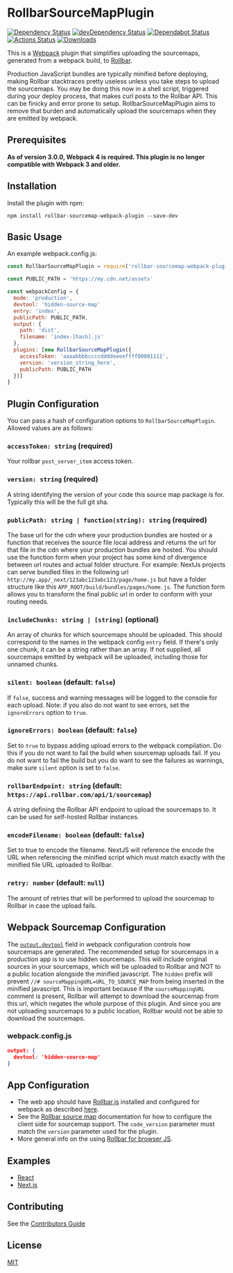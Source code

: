 # RollbarSourceMapPlugin

[![Dependency Status](https://img.shields.io/david/thredup/rollbar-sourcemap-webpack-plugin.svg?style=flat-square)](https://david-dm.org/thredup/rollbar-sourcemap-webpack-plugin)
[![devDependency Status](https://img.shields.io/david/dev/thredup/rollbar-sourcemap-webpack-plugin.svg?maxAge=2592000?style=flat-square)](https://david-dm.org/thredup/rollbar-sourcemap-webpack-plugin#info=devDependencies)
[![Dependabot Status](https://api.dependabot.com/badges/status?host=github&repo=thredup/rollbar-sourcemap-webpack-plugin)](https://dependabot.com)
[![Actions Status](https://github.com/thredup/rollbar-sourcemap-webpack-plugin/workflows/CI/badge.svg)](https://github.com/thredup/rollbar-sourcemap-webpack-plugin/actions)
[![Downloads](https://img.shields.io/npm/dm/rollbar-sourcemap-webpack-plugin.svg?style=flat-square)](https://www.npmjs.com/package/rollbar-sourcemap-webpack-plugin)

This is a [Webpack](https://webpack.github.io) plugin that simplifies uploading the sourcemaps,
generated from a webpack build, to [Rollbar](https://rollbar.com).

Production JavaScript bundles are typically minified before deploying,
making Rollbar stacktraces pretty useless unless you take steps to upload the sourcemaps.
You may be doing this now in a shell script, triggered during your deploy process,
that makes curl posts to the Rollbar API. This can be finicky and error prone to setup.
RollbarSourceMapPlugin aims to remove that burden and automatically upload the sourcemaps when they are emitted by webpack.

## Prerequisites

**As of version 3.0.0, Webpack 4 is required. This plugin is no longer compatible with Webpack 3 and older.**

## Installation

Install the plugin with npm:

```shell
npm install rollbar-sourcemap-webpack-plugin --save-dev
```

## Basic Usage

An example webpack.config.js:

```javascript
const RollbarSourceMapPlugin = require('rollbar-sourcemap-webpack-plugin')

const PUBLIC_PATH = 'https://my.cdn.net/assets'

const webpackConfig = {
  mode: 'production',
  devtool: 'hidden-source-map'
  entry: 'index',
  publicPath: PUBLIC_PATH,
  output: {
    path: 'dist',
    filename: 'index-[hash].js'
  },
  plugins: [new RollbarSourceMapPlugin({
    accessToken: 'aaaabbbbccccddddeeeeffff00001111',
    version: 'version_string_here',
    publicPath: PUBLIC_PATH
  })]
}
```

## Plugin Configuration

You can pass a hash of configuration options to `RollbarSourceMapPlugin`.
Allowed values are as follows:

### `accessToken: string` **(required)**

Your rollbar `post_server_item` access token.

### `version: string` **(required)**

A string identifying the version of your code this source map package is for. Typically this will be the full git sha.

### `publicPath: string | function(string): string` **(required)**

The base url for the cdn where your production bundles are hosted or a function that receives the source file local address and returns the url for that file in the cdn where your production bundles are hosted.
You should use the function form when your project has some kind of divergence between url routes and actual folder structure.
For example: NextJs projects can serve bundled files in the following url `http://my.app/_next/123abc123abc123/page/home.js` but have a folder structure like this `APP_ROOT/build/bundles/pages/home.js`.
The function form allows you to transform the final public url in order to conform with your routing needs.

### `includeChunks: string | [string]` **(optional)**

An array of chunks for which sourcemaps should be uploaded.
This should correspond to the names in the webpack config `entry` field.
If there's only one chunk, it can be a string rather than an array.
If not supplied, all sourcemaps emitted by webpack will be uploaded, including those for unnamed chunks.

### `silent: boolean` **(default: `false`)**

If `false`, success and warning messages will be logged to the console for each upload. Note: if you also do not want to see errors, set the `ignoreErrors` option to `true`.

### `ignoreErrors: boolean` **(default: `false`)**

Set to `true` to bypass adding upload errors to the webpack compilation. Do this if you do not want to fail the build when sourcemap uploads fail.
If you do not want to fail the build but you do want to see the failures as warnings, make sure `silent` option is set to `false`.

### `rollbarEndpoint: string` **(default: `https://api.rollbar.com/api/1/sourcemap`)**

A string defining the Rollbar API endpoint to upload the sourcemaps to. It can be used for self-hosted Rollbar instances.

### `encodeFilename: boolean` **(default: `false`)**

Set to true to encode the filename. NextJS will reference the encode the URL when referencing the minified script which must match exactly with the minified file URL uploaded to Rollbar.

### `retry: number` **(default: `null`)**

The amount of retries that will be performed to upload the sourcemap to Rollbar in case the upload fails.

## Webpack Sourcemap Configuration

The [`output.devtool`](https://webpack.js.org/configuration/devtool/) field in webpack configuration controls how sourcemaps are generated.
The recommended setup for sourcemaps in a production app is to use hidden sourcemaps.
This will include original sources in your sourcemaps, which will be uploaded to Rollbar and NOT to a public location alongside the minified javascript.
The `hidden` prefix will prevent `//# sourceMappingURL=URL_TO_SOURCE_MAP` from being inserted in the minified javascript.
This is important because if the `sourceMappingURL` comment is present,
Rollbar will attempt to download the sourcemap from this url, which negates the whole
purpose of this plugin. And since you are not uploading sourcemaps to a public location,
Rollbar would not be able to download the sourcemaps.

### webpack.config.js

```json
output: {
  devtool: 'hidden-source-map'
}
```

## App Configuration

- The web app should have [Rollbar.js](https://www.npmjs.com/package/rollbar) installed and configured for webpack as described [here](https://github.com/rollbar/rollbar.js/tree/master/examples/webpack#using-rollbar-with-webpack).
- See the [Rollbar source map](https://rollbar.com/docs/source-maps/) documentation
  for how to configure the client side for sourcemap support.
  The `code_version` parameter must match the `version` parameter used for the plugin.
- More general info on the using [Rollbar for browser JS](https://rollbar.com/docs/notifier/rollbar.js/).

## Examples

- [React](https://github.com/thredup/rollbar-sourcemap-webpack-plugin/tree/master/examples/react)
- [Next.js](https://github.com/thredup/rollbar-sourcemap-webpack-plugin/tree/master/examples/next-js)

## Contributing

See the [Contributors Guide](/CONTRIBUTING.md)

## License

[MIT](/LICENSE.md)
